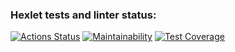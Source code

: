 ### Hexlet tests and linter status:
[![Actions Status](https://github.com/egolgovskikh/java-project-78/actions/workflows/hexlet-check.yml/badge.svg)](https://github.com/egolgovskikh/java-project-78/actions)
[![Maintainability](https://api.codeclimate.com/v1/badges/baaaea2dd0df19c3c00d/maintainability)](https://codeclimate.com/github/egolgovskikh/java-project-78/maintainability)
[![Test Coverage](https://api.codeclimate.com/v1/badges/baaaea2dd0df19c3c00d/test_coverage)](https://codeclimate.com/github/egolgovskikh/java-project-78/test_coverage)
